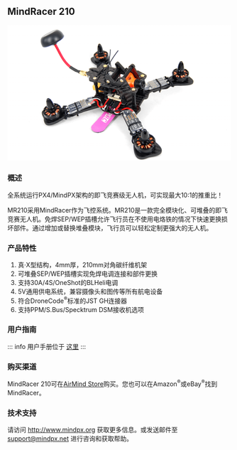 ## MindRacer 210

![MindRacer 210](../../assets/hardware/hardware-mindracer210.png)

### 概述

全系统运行PX4/MindPX架构的即飞竞赛级无人机，可实现最大10:1的推重比！

MR210采用MindRacer作为飞控系统。MR210是一款完全模块化、可堆叠的即飞竞赛无人机。免焊SEP/WEP插槽允许飞行员在不使用电烙铁的情况下快速更换损坏部件。通过增加或替换堆叠模块，飞行员可以轻松定制更强大的无人机。

### 产品特性

1. 真·X型结构，4mm厚，210mm对角碳纤维机架
2. 可堆叠SEP/WEP插槽实现免焊电调连接和部件更换
3. 支持30A/4S/OneShot的BLHeli电调
4. 5V通用供电系统，兼容摄像头和图传等所有航电设备
5. 符合DroneCode<sup>&reg;</sup>标准的JST GH连接器
6. 支持PPM/S.Bus/Specktrum DSM接收机选项

### 用户指南

::: info
用户手册位于 [这里](http://mindpx.net/assets/accessories/MR210usermanual_pdf.pdf)
:::

### 购买渠道

MindRacer 210可在[AirMind Store](https://airmind.mindpx.net/node/78)购买。您也可以在Amazon<sup>&reg;</sup>或eBay<sup>&reg;</sup>找到MindRacer。

### 技术支持

请访问 http://www.mindpx.org 获取更多信息。或发送邮件至 [support@mindpx.net](mailto:support@mindpx.net) 进行咨询和获取帮助。